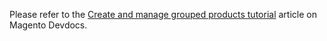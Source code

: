 Please refer to the&nbsp;<a href="https://devdocs.magento.com/guides/v2.2/rest/tutorials/grouped-product/create-and-manage-grouped-products.html" target="_self">Create and manage grouped products tutorial</a> article on Magento Devdocs.